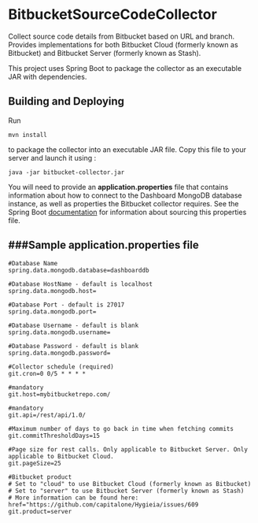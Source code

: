 BitbucketSourceCodeCollector
=========================

Collect source code details from Bitbucket based on URL and branch. Provides implementations for both Bitbucket Cloud (formerly known as Bitbucket) and Bitbucket Server (formerly known as Stash).

This project uses Spring Boot to package the collector as an executable JAR with dependencies.

Building and Deploying
--------------------------------------

Run 
```
mvn install
```
to package the collector into an executable JAR file. Copy this file to your server and launch it using : 
```
java -jar bitbucket-collector.jar
```
You will need to provide an **application.properties** file that contains information about how
to connect to the Dashboard MongoDB database instance, as well as properties the Bitbucket collector requires. See
the Spring Boot [documentation](http://docs.spring.io/spring-boot/docs/current-SNAPSHOT/reference/htmlsingle/#boot-features-external-config-application-property-files)
for information about sourcing this properties file.

###Sample application.properties file
--------------------------------------

    #Database Name 
    spring.data.mongodb.database=dashboarddb

    #Database HostName - default is localhost
    spring.data.mongodb.host=

    #Database Port - default is 27017
    spring.data.mongodb.port=

    #Database Username - default is blank
    spring.data.mongodb.username=

    #Database Password - default is blank
    spring.data.mongodb.password=

    #Collector schedule (required)
    git.cron=0 0/5 * * * *

    #mandatory
    git.host=mybitbucketrepo.com/
    
    #mandatory
    git.api=/rest/api/1.0/

    #Maximum number of days to go back in time when fetching commits
    git.commitThresholdDays=15
    
    #Page size for rest calls. Only applicable to Bitbucket Server. Only applicable to Bitbucket Cloud.
    git.pageSize=25
    
    #Bitbucket product
    # Set to "cloud" to use Bitbucket Cloud (formerly known as Bitbucket)
    # Set to "server" to use Bitbucket Server (formerly known as Stash)
    # More information can be found here: href="https://github.com/capitalone/Hygieia/issues/609
    git.product=server
